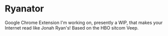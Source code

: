 # Ryanator
Google Chrome Extension I'm working on, presently a WIP, that makes your Internet read like Jonah Ryan's! Based on the HBO sitcom Veep.
